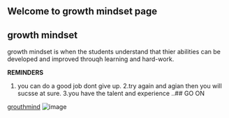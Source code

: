 ## Welcome to growth mindset page
## growth mindset

growth mindset is when the students understand that thier abilities can be developed and improved throuqh learning and hard-work.

**REMINDERS**
1. you can do a good job dont give up.
2.try again and agian then you will sucsse at sure.
3.you have the talent and experience ..## GO ON

[grouthmind](https://www.mindsetworks.com/science/)
![image](https://encrypted-tbn0.gstatic.com/images?q=tbn%3AANd9GcTUYTIt2olA9IWPNGquEX5lilRCsicuX-5CStNNyijhbnpUJy69)





